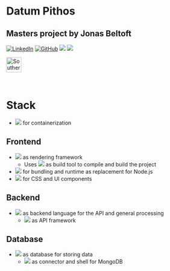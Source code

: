 # Datum Pithos

## Masters project by Jonas Beltoft

[![LinkedIn](https://img.shields.io/badge/LinkedIn-0A66C2?style=flat-square&logo=linkedin&logoColor=white)](https://www.linkedin.com/in/jonasbeltoft/) [![GitHub](https://img.shields.io/badge/-GitHub-black.svg?style=flat-square&logo=github&colorB=181717)](https://github.com/jonasbeltoft/datum_pithos)
[![](https://img.shields.io/badge/jonasb5@hotmail.dk-blue?logo=gmail)](mailto:jonasb5@hotmail.dk)
[![](https://img.shields.io/badge/jobel20@student.sdu.dk-white?logo=gmail&logoColor=black)](mailto:jobel20@student.sdu.dk)

[<img src="https://www.sdu.dk/-/media/files/nyheder/logoer/sdu_white_rgb-png.png" alt="Southern University of Denmark logo" style="height: 40px"/>](https://www.sdu.dk/)

<br/>

# Stack

- [![](https://img.shields.io/badge/Docker-2496ED?logo=docker&logoColor=white)](https://www.docker.com/) for containerization

## Frontend

- [![](https://img.shields.io/badge/Vue.js-213547?logo=vuedotjs)](https://vuejs.org/) as rendering framework
  - Uses [![](https://img.shields.io/badge/Vite-bd34fe?logo=vite&logoColor=FFCA22)](https://vitejs.dev/) as build tool to compile and build the project
- [![](https://img.shields.io/badge/Bun-14151a?logo=bun)](https://bun.sh//) for bundling and runtime as replacement for Node.js
- [![](https://img.shields.io/badge/shadcn/ui-000000?logo=shadcnui)](https://ui.shadcn.com/) for CSS and UI components

## Backend

- [![](https://img.shields.io/badge/Golang-00ADD8?logo=go&logoColor=white)](https://go.dev/) as backend language for the API and general processing
  - [![](https://img.shields.io/badge/Gin-00ADD8?logo=gin&logoColor=F6D91D)](https://github.com/gin-gonic/gin) as API framework

## Database

- [![](https://img.shields.io/badge/MongoDB-47A248?logo=mongodb&logoColor=white)](https://www.mongodb.com/) as database for storing data
  - [![](https://img.shields.io/badge/mongosh-47A248)](https://docs.mongodb.com/mongodb-shell/) as connector and shell for MongoDB
